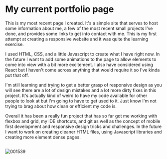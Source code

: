 # My current portfolio page
  This is my most recent page I created. It's a simple site that serves to host some information about me, a few of the most recent small projects I've done, and provides some links to get into contact with me. This is my first attempt at creating a responsive website and it was quite the learning exercise.

  I used HTML, CSS, and a little Javascript to create what I have right now. In the future I want to add some animations to the page to allow elements to come into view with a bit more excitement. I also have considered using React but I haven't come across anything that would require it so I've kinda put that off. 

  I'm still learning and trying to get a better grasp of responsive design as you will see there are a lot of design mistakes and a lot more dirty fixes in this project. It's actually kind of weird to have my code available for other people to look at but I'm going to have to get used to it. Just know I'm not trying to brag about how clean or efficient my code is.
  
  Overall it has been a really fun project that has so far got me working with flexbox and grid, my IDE shortcuts, and git as well as the concept of mobile first development and responsive design tricks and challenges. In the future I want to work on creating cleaner HTML files, using Javascript libraries and creating more element dense pages. 
##
![001539](https://user-images.githubusercontent.com/50127921/156496432-e09bae45-6cbe-41aa-bc2e-7be80b0c34b7.png)
